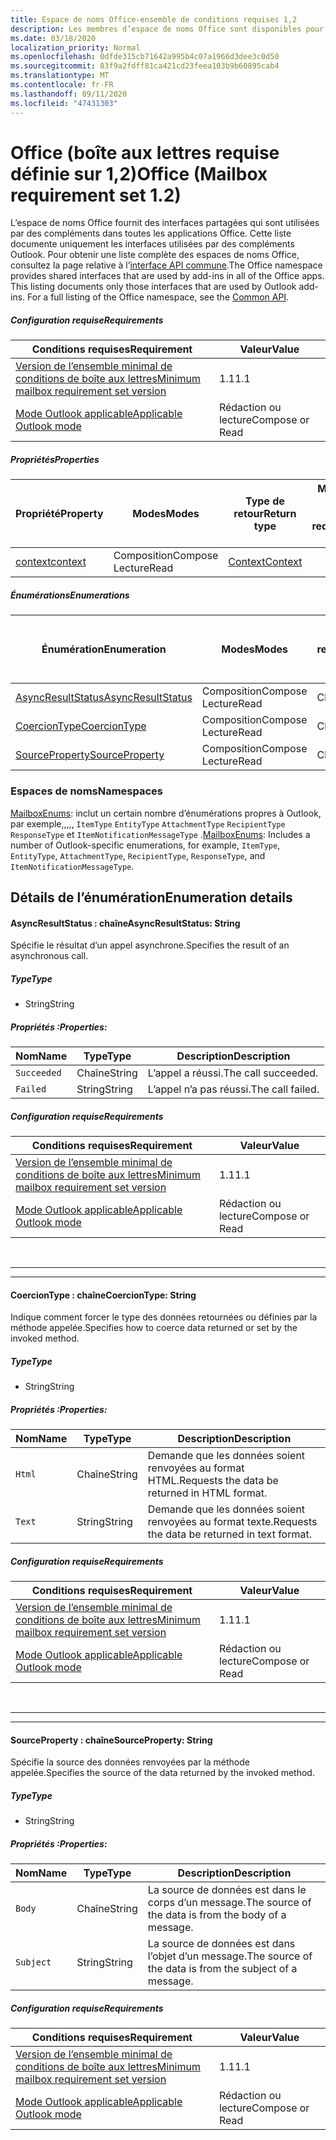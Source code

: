 ```yaml
---
title: Espace de noms Office-ensemble de conditions requises 1,2
description: Les membres d’espace de noms Office sont disponibles pour les compléments Outlook à l’aide de l’API de boîte aux lettres Set 1,2.
ms.date: 03/18/2020
localization_priority: Normal
ms.openlocfilehash: 0dfde315cb71642a995b4c07a1966d3dee3c0d50
ms.sourcegitcommit: 83f9a2fdff81ca421cd23feea103b9b60895cab4
ms.translationtype: MT
ms.contentlocale: fr-FR
ms.lasthandoff: 09/11/2020
ms.locfileid: "47431303"
---
```

# <a name="office-mailbox-requirement-set-12"></a><span data-ttu-id="51408-103">Office (boîte aux lettres requise définie sur 1,2)</span><span class="sxs-lookup"><span data-stu-id="51408-103">Office (Mailbox requirement set 1.2)</span></span>

<span data-ttu-id="51408-p101">L’espace de noms Office fournit des interfaces partagées qui sont utilisées par des compléments dans toutes les applications Office. Cette liste documente uniquement les interfaces utilisées par des compléments Outlook. Pour obtenir une liste complète des espaces de noms Office, consultez la page relative à l’[interface API commune](/javascript/api/office).</span><span class="sxs-lookup"><span data-stu-id="51408-p101">The Office namespace provides shared interfaces that are used by add-ins in all of the Office apps. This listing documents only those interfaces that are used by Outlook add-ins. For a full listing of the Office namespace, see the [Common API](/javascript/api/office).</span></span>

##### <a name="requirements"></a><span data-ttu-id="51408-106">Configuration requise</span><span class="sxs-lookup"><span data-stu-id="51408-106">Requirements</span></span>

|<span data-ttu-id="51408-107">Conditions requises</span><span class="sxs-lookup"><span data-stu-id="51408-107">Requirement</span></span>| <span data-ttu-id="51408-108">Valeur</span><span class="sxs-lookup"><span data-stu-id="51408-108">Value</span></span>|
|---|---|
|[<span data-ttu-id="51408-109">Version de l’ensemble minimal de conditions de boîte aux lettres</span><span class="sxs-lookup"><span data-stu-id="51408-109">Minimum mailbox requirement set version</span></span>](../../requirement-sets/outlook-api-requirement-sets.md)| <span data-ttu-id="51408-110">1.1</span><span class="sxs-lookup"><span data-stu-id="51408-110">1.1</span></span>|
|[<span data-ttu-id="51408-111">Mode Outlook applicable</span><span class="sxs-lookup"><span data-stu-id="51408-111">Applicable Outlook mode</span></span>](../../../outlook/outlook-add-ins-overview.md#extension-points)| <span data-ttu-id="51408-112">Rédaction ou lecture</span><span class="sxs-lookup"><span data-stu-id="51408-112">Compose or Read</span></span>|

##### <a name="properties"></a><span data-ttu-id="51408-113">Propriétés</span><span class="sxs-lookup"><span data-stu-id="51408-113">Properties</span></span>

| <span data-ttu-id="51408-114">Propriété</span><span class="sxs-lookup"><span data-stu-id="51408-114">Property</span></span> | <span data-ttu-id="51408-115">Modes</span><span class="sxs-lookup"><span data-stu-id="51408-115">Modes</span></span> | <span data-ttu-id="51408-116">Type de retour</span><span class="sxs-lookup"><span data-stu-id="51408-116">Return type</span></span> | <span data-ttu-id="51408-117">Minimum</span><span class="sxs-lookup"><span data-stu-id="51408-117">Minimum</span></span><br><span data-ttu-id="51408-118">ensemble de conditions requises</span><span class="sxs-lookup"><span data-stu-id="51408-118">requirement set</span></span> |
|---|---|---|:---:|
| [<span data-ttu-id="51408-119">context</span><span class="sxs-lookup"><span data-stu-id="51408-119">context</span></span>](office.context.md) | <span data-ttu-id="51408-120">Composition</span><span class="sxs-lookup"><span data-stu-id="51408-120">Compose</span></span><br><span data-ttu-id="51408-121">Lecture</span><span class="sxs-lookup"><span data-stu-id="51408-121">Read</span></span> | [<span data-ttu-id="51408-122">Context</span><span class="sxs-lookup"><span data-stu-id="51408-122">Context</span></span>](/javascript/api/office/office.context?view=outlook-js-1.2&preserve-view=true) | [<span data-ttu-id="51408-123">1.1</span><span class="sxs-lookup"><span data-stu-id="51408-123">1.1</span></span>](../requirement-set-1.1/outlook-requirement-set-1.1.md) |

##### <a name="enumerations"></a><span data-ttu-id="51408-124">Énumérations</span><span class="sxs-lookup"><span data-stu-id="51408-124">Enumerations</span></span>

| <span data-ttu-id="51408-125">Énumération</span><span class="sxs-lookup"><span data-stu-id="51408-125">Enumeration</span></span> | <span data-ttu-id="51408-126">Modes</span><span class="sxs-lookup"><span data-stu-id="51408-126">Modes</span></span> | <span data-ttu-id="51408-127">Type de retour</span><span class="sxs-lookup"><span data-stu-id="51408-127">Return type</span></span> | <span data-ttu-id="51408-128">Minimum</span><span class="sxs-lookup"><span data-stu-id="51408-128">Minimum</span></span><br><span data-ttu-id="51408-129">ensemble de conditions requises</span><span class="sxs-lookup"><span data-stu-id="51408-129">requirement set</span></span> |
|---|---|---|:---:|
| [<span data-ttu-id="51408-130">AsyncResultStatus</span><span class="sxs-lookup"><span data-stu-id="51408-130">AsyncResultStatus</span></span>](#asyncresultstatus-string) | <span data-ttu-id="51408-131">Composition</span><span class="sxs-lookup"><span data-stu-id="51408-131">Compose</span></span><br><span data-ttu-id="51408-132">Lecture</span><span class="sxs-lookup"><span data-stu-id="51408-132">Read</span></span> | <span data-ttu-id="51408-133">Chaîne</span><span class="sxs-lookup"><span data-stu-id="51408-133">String</span></span> | [<span data-ttu-id="51408-134">1.1</span><span class="sxs-lookup"><span data-stu-id="51408-134">1.1</span></span>](../requirement-set-1.1/outlook-requirement-set-1.1.md) |
| [<span data-ttu-id="51408-135">CoercionType</span><span class="sxs-lookup"><span data-stu-id="51408-135">CoercionType</span></span>](#coerciontype-string) | <span data-ttu-id="51408-136">Composition</span><span class="sxs-lookup"><span data-stu-id="51408-136">Compose</span></span><br><span data-ttu-id="51408-137">Lecture</span><span class="sxs-lookup"><span data-stu-id="51408-137">Read</span></span> | <span data-ttu-id="51408-138">Chaîne</span><span class="sxs-lookup"><span data-stu-id="51408-138">String</span></span> | [<span data-ttu-id="51408-139">1.1</span><span class="sxs-lookup"><span data-stu-id="51408-139">1.1</span></span>](../requirement-set-1.1/outlook-requirement-set-1.1.md) |
| [<span data-ttu-id="51408-140">SourceProperty</span><span class="sxs-lookup"><span data-stu-id="51408-140">SourceProperty</span></span>](#sourceproperty-string) | <span data-ttu-id="51408-141">Composition</span><span class="sxs-lookup"><span data-stu-id="51408-141">Compose</span></span><br><span data-ttu-id="51408-142">Lecture</span><span class="sxs-lookup"><span data-stu-id="51408-142">Read</span></span> | <span data-ttu-id="51408-143">Chaîne</span><span class="sxs-lookup"><span data-stu-id="51408-143">String</span></span> | [<span data-ttu-id="51408-144">1.1</span><span class="sxs-lookup"><span data-stu-id="51408-144">1.1</span></span>](../requirement-set-1.1/outlook-requirement-set-1.1.md) |

### <a name="namespaces"></a><span data-ttu-id="51408-145">Espaces de noms</span><span class="sxs-lookup"><span data-stu-id="51408-145">Namespaces</span></span>

<span data-ttu-id="51408-146">[MailboxEnums](/javascript/api/outlook/office.mailboxenums.attachmentcontentformat?view=outlook-js-1.2&preserve-view=true): inclut un certain nombre d’énumérations propres à Outlook, par exemple,,,,, `ItemType` `EntityType` `AttachmentType` `RecipientType` `ResponseType` et `ItemNotificationMessageType` .</span><span class="sxs-lookup"><span data-stu-id="51408-146">[MailboxEnums](/javascript/api/outlook/office.mailboxenums.attachmentcontentformat?view=outlook-js-1.2&preserve-view=true): Includes a number of Outlook-specific enumerations, for example, `ItemType`, `EntityType`, `AttachmentType`, `RecipientType`, `ResponseType`, and `ItemNotificationMessageType`.</span></span>

## <a name="enumeration-details"></a><span data-ttu-id="51408-147">Détails de l’énumération</span><span class="sxs-lookup"><span data-stu-id="51408-147">Enumeration details</span></span>

#### <a name="asyncresultstatus-string"></a><span data-ttu-id="51408-148">AsyncResultStatus : chaîne</span><span class="sxs-lookup"><span data-stu-id="51408-148">AsyncResultStatus: String</span></span>

<span data-ttu-id="51408-149">Spécifie le résultat d’un appel asynchrone.</span><span class="sxs-lookup"><span data-stu-id="51408-149">Specifies the result of an asynchronous call.</span></span>

##### <a name="type"></a><span data-ttu-id="51408-150">Type</span><span class="sxs-lookup"><span data-stu-id="51408-150">Type</span></span>

*   <span data-ttu-id="51408-151">String</span><span class="sxs-lookup"><span data-stu-id="51408-151">String</span></span>

##### <a name="properties"></a><span data-ttu-id="51408-152">Propriétés :</span><span class="sxs-lookup"><span data-stu-id="51408-152">Properties:</span></span>

|<span data-ttu-id="51408-153">Nom</span><span class="sxs-lookup"><span data-stu-id="51408-153">Name</span></span>| <span data-ttu-id="51408-154">Type</span><span class="sxs-lookup"><span data-stu-id="51408-154">Type</span></span>| <span data-ttu-id="51408-155">Description</span><span class="sxs-lookup"><span data-stu-id="51408-155">Description</span></span>|
|---|---|---|
|`Succeeded`| <span data-ttu-id="51408-156">Chaîne</span><span class="sxs-lookup"><span data-stu-id="51408-156">String</span></span>|<span data-ttu-id="51408-157">L’appel a réussi.</span><span class="sxs-lookup"><span data-stu-id="51408-157">The call succeeded.</span></span>|
|`Failed`| <span data-ttu-id="51408-158">String</span><span class="sxs-lookup"><span data-stu-id="51408-158">String</span></span>|<span data-ttu-id="51408-159">L’appel n’a pas réussi.</span><span class="sxs-lookup"><span data-stu-id="51408-159">The call failed.</span></span>|

##### <a name="requirements"></a><span data-ttu-id="51408-160">Configuration requise</span><span class="sxs-lookup"><span data-stu-id="51408-160">Requirements</span></span>

|<span data-ttu-id="51408-161">Conditions requises</span><span class="sxs-lookup"><span data-stu-id="51408-161">Requirement</span></span>| <span data-ttu-id="51408-162">Valeur</span><span class="sxs-lookup"><span data-stu-id="51408-162">Value</span></span>|
|---|---|
|[<span data-ttu-id="51408-163">Version de l’ensemble minimal de conditions de boîte aux lettres</span><span class="sxs-lookup"><span data-stu-id="51408-163">Minimum mailbox requirement set version</span></span>](../../requirement-sets/outlook-api-requirement-sets.md)| <span data-ttu-id="51408-164">1.1</span><span class="sxs-lookup"><span data-stu-id="51408-164">1.1</span></span>|
|[<span data-ttu-id="51408-165">Mode Outlook applicable</span><span class="sxs-lookup"><span data-stu-id="51408-165">Applicable Outlook mode</span></span>](../../../outlook/outlook-add-ins-overview.md#extension-points)| <span data-ttu-id="51408-166">Rédaction ou lecture</span><span class="sxs-lookup"><span data-stu-id="51408-166">Compose or Read</span></span>|

<br>

---
---

#### <a name="coerciontype-string"></a><span data-ttu-id="51408-167">CoercionType : chaîne</span><span class="sxs-lookup"><span data-stu-id="51408-167">CoercionType: String</span></span>

<span data-ttu-id="51408-168">Indique comment forcer le type des données retournées ou définies par la méthode appelée.</span><span class="sxs-lookup"><span data-stu-id="51408-168">Specifies how to coerce data returned or set by the invoked method.</span></span>

##### <a name="type"></a><span data-ttu-id="51408-169">Type</span><span class="sxs-lookup"><span data-stu-id="51408-169">Type</span></span>

*   <span data-ttu-id="51408-170">String</span><span class="sxs-lookup"><span data-stu-id="51408-170">String</span></span>

##### <a name="properties"></a><span data-ttu-id="51408-171">Propriétés :</span><span class="sxs-lookup"><span data-stu-id="51408-171">Properties:</span></span>

|<span data-ttu-id="51408-172">Nom</span><span class="sxs-lookup"><span data-stu-id="51408-172">Name</span></span>| <span data-ttu-id="51408-173">Type</span><span class="sxs-lookup"><span data-stu-id="51408-173">Type</span></span>| <span data-ttu-id="51408-174">Description</span><span class="sxs-lookup"><span data-stu-id="51408-174">Description</span></span>|
|---|---|---|
|`Html`| <span data-ttu-id="51408-175">Chaîne</span><span class="sxs-lookup"><span data-stu-id="51408-175">String</span></span>|<span data-ttu-id="51408-176">Demande que les données soient renvoyées au format HTML.</span><span class="sxs-lookup"><span data-stu-id="51408-176">Requests the data be returned in HTML format.</span></span>|
|`Text`| <span data-ttu-id="51408-177">String</span><span class="sxs-lookup"><span data-stu-id="51408-177">String</span></span>|<span data-ttu-id="51408-178">Demande que les données soient renvoyées au format texte.</span><span class="sxs-lookup"><span data-stu-id="51408-178">Requests the data be returned in text format.</span></span>|

##### <a name="requirements"></a><span data-ttu-id="51408-179">Configuration requise</span><span class="sxs-lookup"><span data-stu-id="51408-179">Requirements</span></span>

|<span data-ttu-id="51408-180">Conditions requises</span><span class="sxs-lookup"><span data-stu-id="51408-180">Requirement</span></span>| <span data-ttu-id="51408-181">Valeur</span><span class="sxs-lookup"><span data-stu-id="51408-181">Value</span></span>|
|---|---|
|[<span data-ttu-id="51408-182">Version de l’ensemble minimal de conditions de boîte aux lettres</span><span class="sxs-lookup"><span data-stu-id="51408-182">Minimum mailbox requirement set version</span></span>](../../requirement-sets/outlook-api-requirement-sets.md)| <span data-ttu-id="51408-183">1.1</span><span class="sxs-lookup"><span data-stu-id="51408-183">1.1</span></span>|
|[<span data-ttu-id="51408-184">Mode Outlook applicable</span><span class="sxs-lookup"><span data-stu-id="51408-184">Applicable Outlook mode</span></span>](../../../outlook/outlook-add-ins-overview.md#extension-points)| <span data-ttu-id="51408-185">Rédaction ou lecture</span><span class="sxs-lookup"><span data-stu-id="51408-185">Compose or Read</span></span>|

<br>

---
---

#### <a name="sourceproperty-string"></a><span data-ttu-id="51408-186">SourceProperty : chaîne</span><span class="sxs-lookup"><span data-stu-id="51408-186">SourceProperty: String</span></span>

<span data-ttu-id="51408-187">Spécifie la source des données renvoyées par la méthode appelée.</span><span class="sxs-lookup"><span data-stu-id="51408-187">Specifies the source of the data returned by the invoked method.</span></span>

##### <a name="type"></a><span data-ttu-id="51408-188">Type</span><span class="sxs-lookup"><span data-stu-id="51408-188">Type</span></span>

*   <span data-ttu-id="51408-189">String</span><span class="sxs-lookup"><span data-stu-id="51408-189">String</span></span>

##### <a name="properties"></a><span data-ttu-id="51408-190">Propriétés :</span><span class="sxs-lookup"><span data-stu-id="51408-190">Properties:</span></span>

|<span data-ttu-id="51408-191">Nom</span><span class="sxs-lookup"><span data-stu-id="51408-191">Name</span></span>| <span data-ttu-id="51408-192">Type</span><span class="sxs-lookup"><span data-stu-id="51408-192">Type</span></span>| <span data-ttu-id="51408-193">Description</span><span class="sxs-lookup"><span data-stu-id="51408-193">Description</span></span>|
|---|---|---|
|`Body`| <span data-ttu-id="51408-194">Chaîne</span><span class="sxs-lookup"><span data-stu-id="51408-194">String</span></span>|<span data-ttu-id="51408-195">La source de données est dans le corps d’un message.</span><span class="sxs-lookup"><span data-stu-id="51408-195">The source of the data is from the body of a message.</span></span>|
|`Subject`| <span data-ttu-id="51408-196">String</span><span class="sxs-lookup"><span data-stu-id="51408-196">String</span></span>|<span data-ttu-id="51408-197">La source de données est dans l’objet d’un message.</span><span class="sxs-lookup"><span data-stu-id="51408-197">The source of the data is from the subject of a message.</span></span>|

##### <a name="requirements"></a><span data-ttu-id="51408-198">Configuration requise</span><span class="sxs-lookup"><span data-stu-id="51408-198">Requirements</span></span>

|<span data-ttu-id="51408-199">Conditions requises</span><span class="sxs-lookup"><span data-stu-id="51408-199">Requirement</span></span>| <span data-ttu-id="51408-200">Valeur</span><span class="sxs-lookup"><span data-stu-id="51408-200">Value</span></span>|
|---|---|
|[<span data-ttu-id="51408-201">Version de l’ensemble minimal de conditions de boîte aux lettres</span><span class="sxs-lookup"><span data-stu-id="51408-201">Minimum mailbox requirement set version</span></span>](../../requirement-sets/outlook-api-requirement-sets.md)| <span data-ttu-id="51408-202">1.1</span><span class="sxs-lookup"><span data-stu-id="51408-202">1.1</span></span>|
|[<span data-ttu-id="51408-203">Mode Outlook applicable</span><span class="sxs-lookup"><span data-stu-id="51408-203">Applicable Outlook mode</span></span>](../../../outlook/outlook-add-ins-overview.md#extension-points)| <span data-ttu-id="51408-204">Rédaction ou lecture</span><span class="sxs-lookup"><span data-stu-id="51408-204">Compose or Read</span></span>|
